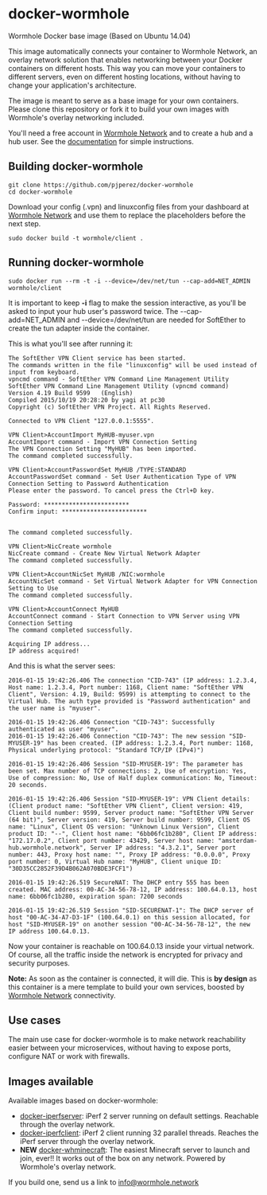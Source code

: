 # docker-wormhole
Wormhole Docker base image (Based on Ubuntu 14.04)

This image automatically connects your container to Wormhole Network, an overlay network solution that enables networking between your Docker containers on different hosts. This way you can move your containers to different servers, even on different hosting locations, without having to change your application's architecture.

The image is meant to serve as a base image for your own containers. Please clone this repository or fork it to build your own images with Wormhole's overlay networking included.

You'll need a free account in [Wormhole Network](https://wormhole.network) and to create a hub and a hub user. See the [documentation](https://wormhole.network/docs/) for simple instructions.

## Building docker-wormhole

    git clone https://github.com/pjperez/docker-wormhole
    cd docker-wormhole

Download your config (.vpn) and linuxconfig files from your dashboard at [Wormhole Network](https://wormhole.network) and use them to replace the placeholders before the next step.

    sudo docker build -t wormhole/client .
  
## Running docker-wormhole

    sudo docker run --rm -t -i --device=/dev/net/tun --cap-add=NET_ADMIN wormhole/client

It is important to keep **-i** flag to make the session interactive, as you'll be asked to input your hub user's password twice. The --cap-add=NET_ADMIN and --device=/dev/net/tun are needed for SoftEther to create the tun adapter inside the container.

This is what you'll see after running it:

	The SoftEther VPN Client service has been started.
	The commands written in the file "linuxconfig" will be used instead of input from keyboard.
	vpncmd command - SoftEther VPN Command Line Management Utility
	SoftEther VPN Command Line Management Utility (vpncmd command)
	Version 4.19 Build 9599   (English)
	Compiled 2015/10/19 20:28:20 by yagi at pc30
	Copyright (c) SoftEther VPN Project. All Rights Reserved.
	
	Connected to VPN Client "127.0.0.1:5555".
	
	VPN Client>AccountImport MyHUB-myuser.vpn
	AccountImport command - Import VPN Connection Setting
	The VPN Connection Setting "MyHUB" has been imported.
	The command completed successfully.
	
	VPN Client>AccountPasswordSet MyHUB /TYPE:STANDARD
	AccountPasswordSet command - Set User Authentication Type of VPN Connection Setting to Password Authentication
	Please enter the password. To cancel press the Ctrl+D key.
	
	Password: ************************
	Confirm input: ************************
	
	
	The command completed successfully.
	
	VPN Client>NicCreate wormhole
	NicCreate command - Create New Virtual Network Adapter
	The command completed successfully.
	
	VPN Client>AccountNicSet MyHUB /NIC:wormhole
	AccountNicSet command - Set Virtual Network Adapter for VPN Connection Setting to Use
	The command completed successfully.
	
	VPN Client>AccountConnect MyHUB
	AccountConnect command - Start Connection to VPN Server using VPN Connection Setting
	The command completed successfully.
	
	Acquiring IP address...
	IP address acquired!
	
And this is what the server sees:

	2016-01-15 19:42:26.406 The connection "CID-743" (IP address: 1.2.3.4, Host name: 1.2.3.4, Port number: 1168, Client name: "SoftEther VPN Client", Version: 4.19, Build: 9599) is attempting to connect to the Virtual Hub. The auth type provided is "Password authentication" and the user name is "myuser".
	
	2016-01-15 19:42:26.406 Connection "CID-743": Successfully authenticated as user "myuser".
	2016-01-15 19:42:26.406 Connection "CID-743": The new session "SID-MYUSER-19" has been created. (IP address: 1.2.3.4, Port number: 1168, Physical underlying protocol: "Standard TCP/IP (IPv4)")
	
	2016-01-15 19:42:26.406 Session "SID-MYUSER-19": The parameter has been set. Max number of TCP connections: 2, Use of encryption: Yes, Use of compression: No, Use of Half duplex communication: No, Timeout: 20 seconds.
	
	2016-01-15 19:42:26.406 Session "SID-MYUSER-19": VPN Client details: (Client product name: "SoftEther VPN Client", Client version: 419, Client build number: 9599, Server product name: "SoftEther VPN Server (64 bit)", Server version: 419, Server build number: 9599, Client OS name: "Linux", Client OS version: "Unknown Linux Version", Client product ID: "--", Client host name: "6bb06fc1b280", Client IP address: "172.17.0.2", Client port number: 43429, Server host name: "amsterdam-hub.wormhole.network", Server IP address: "4.3.2.1", Server port number: 443, Proxy host name: "", Proxy IP address: "0.0.0.0", Proxy port number: 0, Virtual Hub name: "MyHUB", Client unique ID: "30D35CC2852F39D4B062A070BDE3FCF1")
	
	2016-01-15 19:42:26.519 SecureNAT: The DHCP entry 555 has been created. MAC address: 00-AC-34-56-78-12, IP address: 100.64.0.13, host name: 6bb06fc1b280, expiration span: 7200 seconds
	
	2016-01-15 19:42:26.519 Session "SID-SECURENAT-1": The DHCP server of host "00-AC-34-A7-D3-1F" (100.64.0.1) on this session allocated, for host "SID-MYUSER-19" on another session "00-AC-34-56-78-12", the new IP address 100.64.0.13.

Now your container is reachable on 100.64.0.13 inside your virtual network. Of course, all the traffic inside the network is encrypted for privacy and security purposes.

**Note:** As soon as the container is connected, it will die. This is **by design** as this container is a mere template to build your own services, boosted by [Wormhole Network](https://wormhole.network) connectivity.

## Use cases

The main use case for docker-wormhole is to make network reachability easier between your microservices, without having to expose ports, configure NAT or work with firewalls.

## Images available

Available images based on docker-wormhole:

- [docker-iperfserver](https://github.com/pjperez/docker-iperfserver): iPerf 2 server running on default settings. Reachable through the overlay network.
- [docker-iperfclient](https://github.com/pjperez/docker-iperfclient): iPerf 2 client running 32 parallel threads. Reaches the iPerf server through the overlay network.
- **NEW** [docker-whminecraft](https://github.com/pjperez/docker-whminecraft): The easiest Minecraft server to launch and join, ever!! It works out of the box on any network. Powered by Wormhole's overlay network.

If you build one, send us a link to info@wormhole.network
